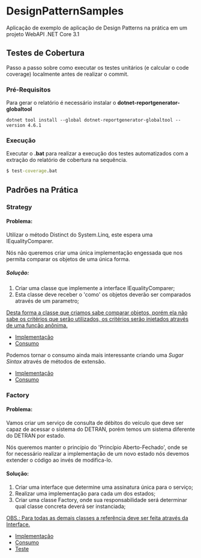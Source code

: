# DesignPatternSamples
Aplicação de exemplo de aplicação de Design Patterns na prática em um projeto WebAPI .NET Core 3.1
## Testes de Cobertura

Passo a passo sobre como executar os testes unitários (e calcular o code coverage) localmente antes de realizar o commit.

### Pré-Requisitos

Para gerar o relatório é necessário instalar o **dotnet-reportgenerator-globaltool**

```script
dotnet tool install --global dotnet-reportgenerator-globaltool --version 4.6.1
````

### Execução

Executar o **.bat** para realizar a execução dos testes automatizados com a extração do relatório de cobertura na sequência.

```bat
$ test-coverage.bat
```

## Padrões na Prática

### Strategy

#### Problema:

Utilizar o método Distinct do System.Linq, este espera uma IEqualityComparer.

Nós não queremos criar uma única implementação engessada que nos permita comparar os objetos de uma única forma.

##### Solução:

1. Criar uma classe que implemente a interface IEqualityComparer;
2. Esta classe deve receber o 'como' os objetos deverão ser comparados através de um parametro;

<u>Desta forma a classe que criamos sabe comparar objetos, porém ela não sabe os critérios que serão utilizados, os critérios serão injetados através de uma função anônima.</u>

* [Implementação](src/Workbench.Comparer/GenericComparerFactory.cs)
* [Consumo](src/Workbench.GenericComparer.Tests/GenericComparerFactoryTest.cs#L27)

Podemos tornar o consumo ainda mais interessante criando uma *Sugar Sintax* através de métodos de extensão.

* [Implementação](src/Workbench.Linq.Extensions/DistinctExtensions.cs)
* [Consumo](src/Workbench.Linq.Extensions.Tests/DistinctExtensionsTests.cs#L26)

### Factory

#### Problema: 

Vamos criar um serviço de consulta de débitos do veículo que deve ser capaz de acessar o sistema do DETRAN, porém temos um sistema diferente do DETRAN por estado.

Nós queremos manter o princípio do 'Princípio Aberto-Fechado', onde se for necessário realizar a implementação de um novo estado nós devemos extender o código ao invés de modifica-lo.

#### Solução:

1. Criar uma interface que determine uma assinatura única para o serviço;
2. Realizar uma implementação para cada um dos estados;
3. Criar uma classe Factory, onde sua responsabilidade será determinar qual classe concreta deverá ser instanciada;

<u>OBS.: Para todas as demais classes a referência deve ser feita através da Interface.</u>

* [Implementação](src/Infra.Repository.Detran/DetranVerificadorDebitosFactory.cs)
* [Consumo](src/Application/Implementations/DetranVerificadorDebitosServices.cs#L20)
* [Teste](src/Infra.Repository.Detran.Tests/DetranVerificadorDebitosFactoryTests.cs#L22)